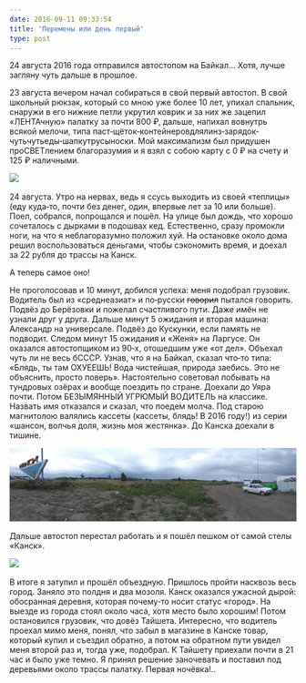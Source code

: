 ```yaml
---
date: 2016-09-11 09:33:54
title: 'Перемены или день первый'
type: post
---
```


24 августа 2016 года отправился автостопом на Байкал… Хотя, лучше загляну чуть дальше в прошлое.

23 августа вечером начал собираться в свой первый автостоп. В свой школьный рюкзак, который со мною
уже более 10 лет, упихал спальник, снаружи в его нижние петли укрутил коврик и за них же зацепил
«ЛЕНТАчную» палатку за почти 800 ₽, дальше, напихал вовнутрь всякой мелочи, типа
паст‐щёток‐контейнеровдлялинз‐зарядок‐чутьчутьеды‐шапкутрусыноски. Мой максимализм был придушен
проСВЕТлением благоразумия и я взял с собою карту с 0 ₽ на счету и 125 ₽ наличными.

![](IMG_20160903_071525.jpg)

24 августа. Утро на нервах, ведь я ссусь выходить из своей «теплицы» (еду куда‐то, почти без денег,
один, впервые лет за 10 или больше). Поел, собрался, попрощался и пошёл. На улице был дождь, что
хорошо сочеталось с дырками в подошвах кед. Естественно, сразу промокли ноги, на что я
неблагоразумно положил хуй. На остановке около дома решил воспользоваться деньгами, чтобы сэкономить
время, и доехал за 22 рубля до трассы на Канск.

А теперь самое оно!

Не проголосовав и 10 минут, добился успеха: меня подобрал грузовик. Водитель был из «среднеазиат» и
по‐русски ~~говорил~~ пытался говорить. Подвёз до Берёзовки и пожелал счастливого пути. Даже имён не
узнали друг у друга. Дальше минут 5 ожидания и вторая машина: Александр на универсале. Подвёз до
Кускунки, если память не подводит. Следом минут 15 ожидания и «Женя» на Ларгусе. Он оказался
автостопщиком из 90‐х, отошедшим уже «от дел». Объехал чуть ли не весь бСССР. Узнав, что я на
Байкал, сказал что‐то типа: «Блядь, ты там ОХУЕЕШЬ! Вода чистейшая, природа заебись. Это не
объяснить, просто поверь». Настоятельно советовал побывать на тундровых озёрах и вообще поездить по
стране. Доехали до Уяра почти. Потом БЕЗЫМЯННЫЙ УГРЮМЫЙ ВОДИТЕЛЬ на классике. Назвать имя отказался
и сказал, что поедем молча. Под старою магнитолою валялись кассеты (кассеты, блядь! В 2016 году!) из
серии «шансон, волчья доля, жизнь моя жестянка». До Канска доехали в тишине.

![](PANO_20160824_125025.jpg)

Дальше автостоп перестал работать и я пошёл пешком от самой стелы «Канск».

![](IMG_20160824_130634.jpg)

В итоге я затупил и прошёл объездную. Пришлось пройти насквозь весь город. Заняло это полдня и два
мозоля. Канск оказался ужасной дырой: обосранная деревня, которая почему‐то носит статус «город». На
выезде из города стоял около часа, хотя место было хорошим! Потом остановился грузовик, что довёз
Тайшета. Интересно, что водитель проехал мимо меня, понял, что забыл в магазине в Канске товар,
который купил и съездил обратно, а потом на обратном пути увидел меня второй раз и, тогда уже,
подобрал. К Тайшету приехали почти в 21 час и было уже темно. Я принял решение заночевать и поставил
под деревьями около трассы палатку. Первая ночёвка!..
